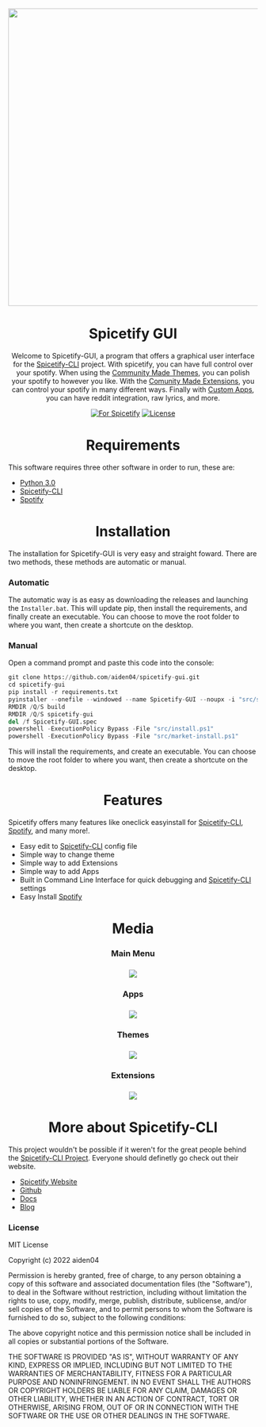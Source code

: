 <h3 align="center"><a href="https://spicetify.app/"><img src="https://user-images.githubusercontent.com/9298623/185500058-09a6bbc4-1326-4d17-96e8-1eb4e6fe1337.png" width="600px"></a></h3>

<h1 align="center">Spicetify GUI</h1>

<p align="center">
  Welcome to Spicetify-GUI, a program that offers a graphical user interface for the <a href="https://spicetify.app">Spicetify-CLI</a> project. With spicetify, you can have full control over your spotify. When using the <a href="https://github.com/spicetify/spicetify-themes">Community Made Themes</a>, you can polish your spotify to however you like. With the <a href="https://github.com/3raxton/spicetify-custom-apps-and-extensions">Comunity Made Extensions</a>, you can control your spotify in many different ways. Finally with <a href="https://github.com/3raxton/spicetify-custom-apps-and-extensions">Custom Apps</a>, you can have reddit integration, raw lyrics, and more.
</p>

<p align="center">
  <a href="https://github.com/search?q=Spicetify"><img src="https://img.shields.io/badge/for-spicetify-E71A0E.svg" alt="For Spicetify"></a>
  <a href="https://github.com/git/git-scm.com/blob/main/MIT-LICENSE.txt"><img src="https://img.shields.io/badge/License-MIT-blue.svg" alt="License"></a>
</p>

<h1 align="center">Requirements</h1>

<p>
  This software requires three other software in order to run, these are:
</p>

<ul>
  <li><a href="https://python.org">Python 3.0</a></li>
  <li><a href="https://spicetify.app">Spicetify-CLI</a></li>
  <li><a href="https://spotify.com">Spotify</a></li>
</ul>

<h1 align="center">Installation</h1>

<p>
  The installation for Spicetify-GUI is very easy and straight foward. There are two methods, these methods are automatic or manual.
</p>

<h3>Automatic</h3>

The automatic way is as easy as downloading the releases and launching the `Installer.bat`. This will update pip, then install the requirements, and finally create an executable. You can choose to move the root folder to where you want, then create a shortcute on the desktop.

<h3>Manual</h3>

<p>
Open a command prompt and paste this code into the console:
</p>

```python
git clone https://github.com/aiden04/spicetify-gui.git
cd spicetify-gui
pip install -r requirements.txt
pyinstaller --onefile --windowed --name Spicetify-GUI --noupx -i "src/spicetify-logo.ico" --distpath "spicetify-gui" "spicetify.pyw" --clean
RMDIR /Q/S build
RMDIR /Q/S spicetify-gui
del /f Spicetify-GUI.spec
powershell -ExecutionPolicy Bypass -File "src/install.ps1"
powershell -ExecutionPolicy Bypass -File "src/market-install.ps1"
```

This will install the requirements, and create an executable. You can choose to move the root folder to where you want, then create a shortcute on the desktop.

<h1 align="center">Features</h1>
<p>
Spicetify offers many features like oneclick easyinstall for <a href="https://spicetify.app">Spicetify-CLI</a>, <a href="https://spotify.com">Spotify</a>, and many more!.
</p>

<ul>
  <li>Easy edit to <a href="https://spicetify.app">Spicetify-CLI</a> config file</li>
  <li>Simple way to change theme</li>
  <li>Simple way to add Extensions</i>
  <li>Simple way to add Apps</li>
  <li>Built in Command Line Interface for quick debugging and <a href="https://spicetify.app">Spicetify-CLI</a> settings</li>
  <li>Easy Install <a href="https://spicetify.app>Spicetify-CLI</a></li>
  <li>Easy Install <a href="https://spotify.com">Spotify</a></li>
</ul>

<h1 align="center">Media</h1>

<h3 align="center">Main Menu</h3>
<h3 align="center"><img src="https://user-images.githubusercontent.com/9298623/193435984-13fb9c5c-293a-451d-a137-dc7592ddca98.png"></h3>

<h3 align ="center">Apps</h3>
<h3 align="center"><img src="https://user-images.githubusercontent.com/9298623/186846373-7978dbdc-c2a0-4762-8030-2da2da0c8ecb.png"></h3>

<h3 align="center">Themes</h3>
<h3 align="center"><img src="https://user-images.githubusercontent.com/9298623/186846458-700e1c28-4307-4f25-8f2f-3ce96a656046.png"></h3>

<h3 align="center">Extensions</h3>
<h3 align="center"><img src="https://user-images.githubusercontent.com/9298623/186846547-c05f57b0-cf19-4078-888b-f863855459db.png"></h3>

<h1 align="center">More about Spicetify-CLI</h1>

<p>
  This project wouldn't be possible if it weren't for the great people behind the <a href="https://spicetify.app">Spicetify-CLI Project</a>. Everyone should definetly go check out their website.
</p>

<ul> 
  <li><a href="https://spicetify.app">Spicetify Website</a></li>
  <li><a href="https://github.com/spicetify/spicetify-cli">Github</a></li>
  <li><a href="https://spicetify.app/docs/getting-started">Docs</a></li>
  <li><a href="https://spicetify.app/blog">Blog</a></li>
</ul>

<h3>License</h3>
<p>
MIT License

Copyright (c) 2022 aiden04

Permission is hereby granted, free of charge, to any person obtaining a copy of this software and associated documentation files (the "Software"), to deal in the Software without restriction, including without limitation the rights to use, copy, modify, merge, publish, distribute, sublicense, and/or sell copies of the Software, and to permit persons to whom the Software is furnished to do so, subject to the following conditions:

The above copyright notice and this permission notice shall be included in all copies or substantial portions of the Software.

THE SOFTWARE IS PROVIDED "AS IS", WITHOUT WARRANTY OF ANY KIND, EXPRESS OR IMPLIED, INCLUDING BUT NOT LIMITED TO THE WARRANTIES OF MERCHANTABILITY, FITNESS FOR A PARTICULAR PURPOSE AND NONINFRINGEMENT. IN NO EVENT SHALL THE AUTHORS OR COPYRIGHT HOLDERS BE LIABLE FOR ANY CLAIM, DAMAGES OR OTHER LIABILITY, WHETHER IN AN ACTION OF CONTRACT, TORT OR OTHERWISE, ARISING FROM, OUT OF OR IN CONNECTION WITH THE SOFTWARE OR THE USE OR OTHER DEALINGS IN THE SOFTWARE.
</p>
